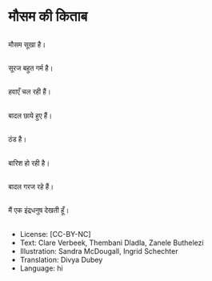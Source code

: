 # मौसम की किताब

##
मौसम सूखा है।

##
सूरज बहुत गर्म है।

##
हवाएँ चल रही हैं।

##
बादल छाये हुए हैं।

##
ठंड है।

##
बारिश हो रही है।

##
बादल गरज रहे हैं।

##
मैं एक इंद्रधनुष देखती हूँ।

##
* License: [CC-BY-NC]
* Text: Clare Verbeek, Thembani Dladla, Zanele Buthelezi
* Illustration: Sandra McDougall, Ingrid Schechter
* Translation: Divya Dubey
* Language: hi
